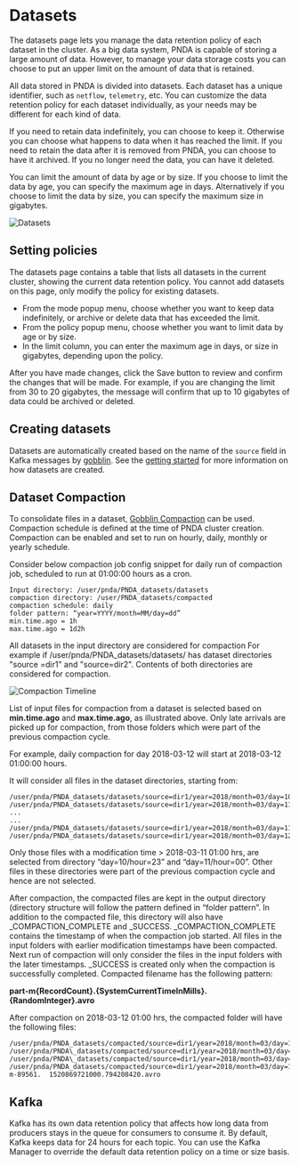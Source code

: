 # Datasets

The datasets page lets you manage the data retention policy of each dataset in the cluster. As a big data system, PNDA is capable of storing a large amount of data. However, to manage your data storage costs you can choose to put an upper limit on the amount of data that is retained. 

All data stored in PNDA is divided into datasets. Each dataset has a unique identifier, such as `netflow`, `telemetry`, etc. You can customize the data retention policy for each dataset individually, as your needs may be different for each kind of data. 

If you need to retain data indefinitely, you can choose to keep it. Otherwise you can choose what happens to data when it has reached the limit. If you need to retain the data after it is removed from PNDA, you can choose to have it archived. If you no longer need the data, you can have it deleted. 

You can limit the amount of data by age or by size. If you choose to limit the data by age, you can specify the maximum age in days. Alternatively if you choose to limit the data by size, you can specify the maximum size in gigabytes. 

![Datasets](images/datasets_none.png)

## Setting policies

The datasets page contains a table that lists all datasets in the current cluster, showing the current data retention policy. You cannot add datasets on this page, only modify the policy for existing datasets.

- From the mode popup menu, choose whether you want to keep data indefinitely, or archive or delete data that has exceeded the limit. 
- From the policy popup menu, choose whether you want to limit data by age or by size. 
- In the limit column, you can enter the maximum age in days, or size in gigabytes, depending upon the policy.  

After you have made changes, click the Save button to review and confirm the changes that will be made. For example, if you are changing the limit from 30 to 20 gigabytes, the message will confirm that up to 10 gigabytes of data could be archived or deleted.

## Creating datasets

Datasets are automatically created based on the name of the `source` field in Kafka messages by [gobblin](https://github.com/pndaproject/platform-gobblin-modules). See the [getting started](../gettingstarted/README.md#producer-integration) for more information on how datasets are created.  

## Dataset Compaction

To consolidate files in a dataset, [Gobblin Compaction](https://gobblin.readthedocs.io/en/latest/user-guide/Compaction/) can be used.  Compaction schedule is defined at the time of PNDA cluster creation.  Compaction can be enabled and set to run on hourly, daily, monthly or yearly schedule.

Consider below compaction job config snippet for daily run of compaction job, scheduled to run at  01:00:00 hours as a cron.
```
Input directory: /user/pnda/PNDA_datasets/datasets
compaction directory: /user/PNDA_datasets/compacted
compaction schedule: daily
folder pattern: “year=YYYY/month=MM/day=dd”
min.time.ago = 1h
max.time.ago = 1d2h
```
All datasets in the input directory are considered for compaction
For example if /user/pnda/PNDA_datasets/datasets/ has dataset directories "source
=dir1" and "source=dir2".  Contents of both directories are considered for compaction.

![Compaction Timeline](images/compaction_timeline.png)

List of input files for compaction from a dataset is selected based on **min.time.ago** and **max.time.ago**, as illustrated above.  Only late arrivals are picked up for compaction, from those folders which were part of the previous compaction cycle.

For example, daily compaction for day 2018-03-12 will start at 2018-03-12 01:00:00 hours.

It will consider all files in the dataset directories, starting from:
```
/user/pnda/PNDA_datasets/datasets/source=dir1/year=2018/month=03/day=10/hour=23
/user/pnda/PNDA_datasets/datasets/source=dir1/year=2018/month=03/day=11/hour=00
...
...
/user/pnda/PNDA_datasets/datasets/source=dir1/year=2018/month=03/day=11/hour=23
/user/pnda/PNDA_datasets/datasets/source=dir1/year=2018/month=03/day=12/hour=00
```
Only those files with a modification time > 2018-03-11 01:00 hrs, are selected from directory “day=10/hour=23” and “day=11/hour=00”.  Other files in these directories were part of the previous compaction cycle and hence are not selected.

After compaction, the compacted files are kept in the output directory (directory structure will follow the pattern defined in “folder pattern”.  In addition to the compacted file, this directory will also have \_COMPACTION\_COMPLETE and _SUCCESS.  \_COMPACTION\_COMPLETE contains the timestamp of when the compaction job started.  All files in the input folders with earlier modification timestamps have been compacted.  Next run of compaction will only consider the files in the input folders with the later timestamps.  _SUCCESS is created only when the compaction is successfully completed.  Compacted filename has the following pattern:

**part-m{RecordCount}.{SystemCurrentTimeInMills}.{RandomInteger}.avro**

After compaction on 2018-03-12 01:00 hrs, the compacted folder will have the following files:
```
/user/pnda/PNDA_datasets/compacted/source=dir1/year=2018/month=03/day=11
/user/pnda/PNDA\_datasets/compacted/source=dir1/year=2018/month=03/day=11/\_COMPACTION_COMPLETE
/user/pnda/PNDA\_datasets/compacted/source=dir1/year=2018/month=03/day=11/\_SUCCESS
/user/pnda/PNDA_datasets/compacted/source=dir1/year=2018/month=03/day=11/part-m-89561.  1520869721000.794208420.avro
```

## Kafka

Kafka has its own data retention policy that affects how long data from producers stays in the queue for consumers to consume it. By default, Kafka keeps data for 24 hours for each topic. You can use the Kafka Manager to override the default data retention policy on a time or size basis. 

